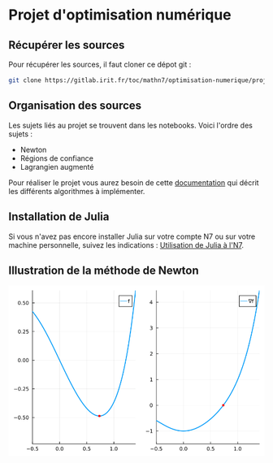 # Projet d'optimisation numérique

## Récupérer les sources

Pour récupérer les sources, il faut cloner ce dépot git : 

```bash
git clone https://gitlab.irit.fr/toc/mathn7/optimisation-numerique/projet-optinum.git
```

## Organisation des sources

Les sujets liés au projet se trouvent dans les notebooks. Voici l'ordre des sujets :

* Newton
* Régions de confiance
* Lagrangien augmenté

Pour réaliser le projet vous aurez besoin de cette [documentation](doc-projet.pdf) qui décrit les différents algorithmes à implémenter. 

## Installation de Julia

Si vous n'avez pas encore installer Julia sur votre compte N7 ou sur votre machine personnelle, suivez les indications :
[Utilisation de Julia à l'N7](https://gitlab.irit.fr/toc/mathn7/wiki/-/wikis/Utilisation-de-Julia-à-l'N7).

## Illustration de la méthode de Newton

![Newton](newton.gif)
